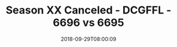 ---
title: Season XX Canceled - DCGFFL - 6696 vs 6695
teams_score:
- team: 6696
  score:
- team: 6695
  score: 6
mvp: E. Guerra (Navy); L. Womack (Neon Green)
game-ball: C. Ferreira (Navy); D. Shaver (Neon Green)
season: 17
week: 2
date: '2018-09-29T08:00:09'
pageid: season-17-week-2-september-28-30-2018-6696-vs-6695
---